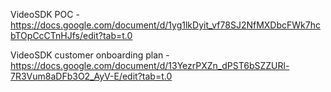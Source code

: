 VideoSDK POC - https://docs.google.com/document/d/1yg1lkDyit_vf78SJ2NfMXDbcFWk7hcbTOpCcCTnHJfs/edit?tab=t.0

VideoSDK customer onboarding plan - https://docs.google.com/document/d/13YezrPXZn_dPST6bSZZURl-7R3Vum8aDFb3O2_AyV-E/edit?tab=t.0

